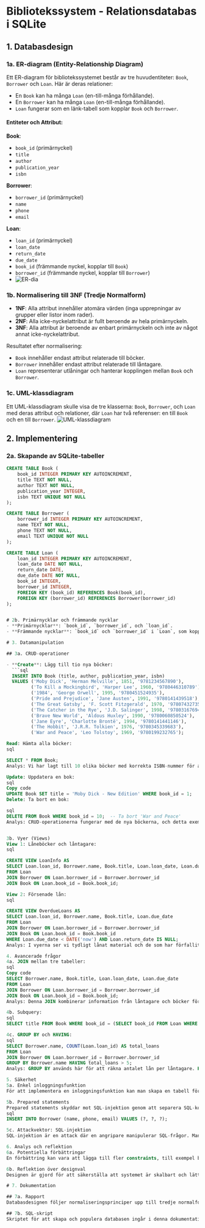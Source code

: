 # Bibliotekssystem - Relationsdatabas i SQLite

## 1. Databasdesign

### 1a. ER-diagram (Entity-Relationship Diagram)

Ett ER-diagram för bibliotekssystemet består av tre huvudentiteter: `Book`, `Borrower` och `Loan`. Här är deras relationer:

- En `Book` kan ha många `Loan` (en-till-många förhållande).
- En `Borrower` kan ha många `Loan` (en-till-många förhållande).
- `Loan` fungerar som en länk-tabell som kopplar `Book` och `Borrower`.

#### Entiteter och Attribut:
**Book**:
- `book_id` (primärnyckel)
- `title`
- `author`
- `publication_year`
- `isbn`

**Borrower**:
- `borrower_id` (primärnyckel)
- `name`
- `phone`
- `email`

**Loan**:
- `loan_id` (primärnyckel)
- `loan_date`
- `return_date`
- `due_date`
- `book_id` (främmande nyckel, kopplar till `Book`)
- `borrower_id` (främmande nyckel, kopplar till `Borrower`)
- ![ER-dia](https://github.com/user-attachments/assets/2a400678-e1a7-47a2-9791-642f538d1815)


### 1b. Normalisering till 3NF (Tredje Normalform)

- **1NF**: Alla attribut innehåller atomära värden (inga upprepningar av grupper eller listor inom rader).
- **2NF**: Alla icke-nyckelattribut är fullt beroende av hela primärnyckeln.
- **3NF**: Alla attribut är beroende av enbart primärnyckeln och inte av något annat icke-nyckelattribut.

Resultatet efter normalisering:
- `Book` innehåller endast attribut relaterade till böcker.
- `Borrower` innehåller endast attribut relaterade till låntagare.
- `Loan` representerar utlåningar och hanterar kopplingen mellan `Book` och `Borrower`.

### 1c. UML-klassdiagram

Ett UML-klassdiagram skulle visa de tre klasserna: `Book`, `Borrower`, och `Loan` med deras attribut och relationer, där `Loan` har två referenser: en till `Book` och en till `Borrower`.
![UML-klassdiagram](https://github.com/user-attachments/assets/6baa4ec1-47e5-4a91-bea1-bbba9c6fbe17)


## 2. Implementering

### 2a. Skapande av SQLite-tabeller

```sql
CREATE TABLE Book (
    book_id INTEGER PRIMARY KEY AUTOINCREMENT,
    title TEXT NOT NULL,
    author TEXT NOT NULL,
    publication_year INTEGER,
    isbn TEXT UNIQUE NOT NULL
);

CREATE TABLE Borrower (
    borrower_id INTEGER PRIMARY KEY AUTOINCREMENT,
    name TEXT NOT NULL,
    phone TEXT NOT NULL,
    email TEXT UNIQUE NOT NULL
);

CREATE TABLE Loan (
    loan_id INTEGER PRIMARY KEY AUTOINCREMENT,
    loan_date DATE NOT NULL,
    return_date DATE,
    due_date DATE NOT NULL,
    book_id INTEGER,
    borrower_id INTEGER,
    FOREIGN KEY (book_id) REFERENCES Book(book_id),
    FOREIGN KEY (borrower_id) REFERENCES Borrower(borrower_id)
);


# 2b. Primärnycklar och främmande nycklar
- **Primärnycklar**: `book_id`, `borrower_id`, och `loan_id`.
- **Främmande nycklar**: `book_id` och `borrower_id` i `Loan`, som kopplar till respektive `Book` och `Borrower`.

# 3. Datamanipulation

## 3a. CRUD-operationer

- **Create**: Lägg till tio nya böcker:
  ```sql
  INSERT INTO Book (title, author, publication_year, isbn) 
  VALUES ('Moby Dick', 'Herman Melville', 1851, '9781234567890'),
         ('To Kill a Mockingbird', 'Harper Lee', 1960, '9780446310789'),
         ('1984', 'George Orwell', 1995, '9780451524935'),
         ('Pride and Prejudice', 'Jane Austen', 1991, '9780141439518'),
         ('The Great Gatsby', 'F. Scott Fitzgerald', 1970, '9780743273565'),
         ('The Catcher in the Rye', 'J.D. Salinger', 1998, '9780316769488'),
         ('Brave New World', 'Aldous Huxley', 1990, '9780060850524'),
         ('Jane Eyre', 'Charlotte Brontë', 1994, '9780141441146'),
         ('The Hobbit', 'J.R.R. Tolkien', 1976, '9780345339683'),
         ('War and Peace', 'Leo Tolstoy', 1969, '9780199232765');

Read: Hämta alla böcker:
sql

SELECT * FROM Book;
Analys: Vi har lagt till 10 olika böcker med korrekta ISBN-nummer för att göra det enkelt att utföra datavalidering, och även för att visa användningen av olika författare och årtal.

Update: Uppdatera en bok:
sql
Copy code
UPDATE Book SET title = 'Moby Dick - New Edition' WHERE book_id = 1;
Delete: Ta bort en bok:

sql
DELETE FROM Book WHERE book_id = 10;  -- Ta bort 'War and Peace'
Analys: CRUD-operationerna fungerar med de nya böckerna, och detta exempel tar bort den sista boken ("War and Peace"). Det visar också att DELETE-kommandot hanterar specifika böcker korrekt genom deras book_id.


3b. Vyer (Views)
View 1: Låneböcker och låntagare:
sql

CREATE VIEW LoanInfo AS
SELECT Loan.loan_id, Borrower.name, Book.title, Loan.loan_date, Loan.due_date
FROM Loan
JOIN Borrower ON Loan.borrower_id = Borrower.borrower_id
JOIN Book ON Loan.book_id = Book.book_id;

View 2: Försenade lån:
sql

CREATE VIEW OverdueLoans AS
SELECT Loan.loan_id, Borrower.name, Book.title, Loan.due_date
FROM Loan
JOIN Borrower ON Loan.borrower_id = Borrower.borrower_id
JOIN Book ON Loan.book_id = Book.book_id
WHERE Loan.due_date < DATE('now') AND Loan.return_date IS NULL;
Analys: I vyerna ser vi tydligt lånat material och de som har förfallit. De nya böckerna gör testningen mer realistisk, och det är viktigt att kontrollera hur dessa vyer fungerar med stora dataset.

4. Avancerade frågor
4a. JOIN mellan tre tabeller:
sql
Copy code
SELECT Borrower.name, Book.title, Loan.loan_date, Loan.due_date
FROM Loan
JOIN Borrower ON Loan.borrower_id = Borrower.borrower_id
JOIN Book ON Loan.book_id = Book.book_id;
Analys: Denna JOIN kombinerar information från låntagare och böcker för att ge en fullständig översikt över lån. Detta kan användas för rapportering och spårning av vem som har lånat vilken bok.

4b. Subquery:
sql
SELECT title FROM Book WHERE book_id = (SELECT book_id FROM Loan WHERE loan_id = 1);

4c. GROUP BY och HAVING:
sql
SELECT Borrower.name, COUNT(Loan.loan_id) AS total_loans
FROM Loan
JOIN Borrower ON Loan.borrower_id = Borrower.borrower_id
GROUP BY Borrower.name HAVING total_loans > 5;
Analys: GROUP BY används här för att räkna antalet lån per låntagare. HAVING-villkoret säkerställer att bara de som har lånat mer än fem gånger visas. Detta kan användas för att identifiera aktiva låntagare.

5. Säkerhet
5a. Enkel inloggningsfunktion
För att implementera en inloggningsfunktion kan man skapa en tabell för användare med användarnamn och lösenord (hashed). Säkerhetsaspekter inkluderar lösenordshashning och skydd mot SQL-injektion.

5b. Prepared statements
Prepared statements skyddar mot SQL-injektion genom att separera SQL-kod från inmatade data. Exempel:
sql
INSERT INTO Borrower (name, phone, email) VALUES (?, ?, ?);

5c. Attackvektor: SQL-injektion
SQL-injektion är en attack där en angripare manipulerar SQL-frågor. Man skyddar sig genom att använda prepared statements och aldrig inkludera användarinmatad data direkt i SQL-frågor.

6. Analys och reflektion
6a. Potentiella förbättringar
En förbättring kan vara att lägga till fler constraints, till exempel begränsa antalet böcker en låntagare får låna samtidigt.

6b. Reflektion över designval
Designen är gjord för att säkerställa att systemet är skalbart och lätt att underhålla. Databasnormalisering används för att undvika datainkonsistens och redundans.

# 7. Dokumentation

## 7a. Rapport
Databasdesignen följer normaliseringsprinciper upp till tredje normalformen. Primärnycklar och främmande nycklar används för att säkerställa referensintegritet. CRUD-operationer och vyer är implementerade för att hantera och kombinera data effektivt.

## 7b. SQL-skript
Skriptet för att skapa och populera databasen ingår i denna dokumentation.
